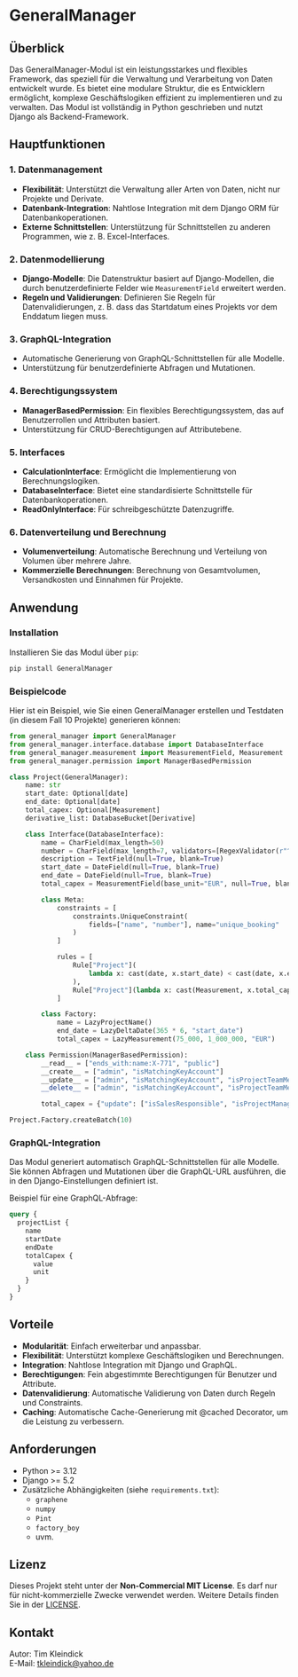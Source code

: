 # GeneralManager

## Überblick

Das GeneralManager-Modul ist ein leistungsstarkes und flexibles Framework, das speziell für die Verwaltung und Verarbeitung von Daten entwickelt wurde. Es bietet eine modulare Struktur, die es Entwicklern ermöglicht, komplexe Geschäftslogiken effizient zu implementieren und zu verwalten. Das Modul ist vollständig in Python geschrieben und nutzt Django als Backend-Framework.

## Hauptfunktionen

### 1. **Datenmanagement**
- **Flexibilität**: Unterstützt die Verwaltung aller Arten von Daten, nicht nur Projekte und Derivate.
- **Datenbank-Integration**: Nahtlose Integration mit dem Django ORM für Datenbankoperationen.
- **Externe Schnittstellen**: Unterstützung für Schnittstellen zu anderen Programmen, wie z. B. Excel-Interfaces.

### 2. **Datenmodellierung**
- **Django-Modelle**: Die Datenstruktur basiert auf Django-Modellen, die durch benutzerdefinierte Felder wie `MeasurementField` erweitert werden.
- **Regeln und Validierungen**: Definieren Sie Regeln für Datenvalidierungen, z. B. dass das Startdatum eines Projekts vor dem Enddatum liegen muss.

### 3. **GraphQL-Integration**
- Automatische Generierung von GraphQL-Schnittstellen für alle Modelle.
- Unterstützung für benutzerdefinierte Abfragen und Mutationen.

### 4. **Berechtigungssystem**
- **ManagerBasedPermission**: Ein flexibles Berechtigungssystem, das auf Benutzerrollen und Attributen basiert.
- Unterstützung für CRUD-Berechtigungen auf Attributebene.

### 5. **Interfaces**
- **CalculationInterface**: Ermöglicht die Implementierung von Berechnungslogiken.
- **DatabaseInterface**: Bietet eine standardisierte Schnittstelle für Datenbankoperationen.
- **ReadOnlyInterface**: Für schreibgeschützte Datenzugriffe.

### 6. **Datenverteilung und Berechnung**
- **Volumenverteilung**: Automatische Berechnung und Verteilung von Volumen über mehrere Jahre.
- **Kommerzielle Berechnungen**: Berechnung von Gesamtvolumen, Versandkosten und Einnahmen für Projekte.

## Anwendung

### Installation

Installieren Sie das Modul über `pip`:

```bash
pip install GeneralManager
```

### Beispielcode

Hier ist ein Beispiel, wie Sie einen GeneralManager erstellen und Testdaten (in diesem Fall 10 Projekte) generieren können:

```python
from general_manager import GeneralManager
from general_manager.interface.database import DatabaseInterface
from general_manager.measurement import MeasurementField, Measurement
from general_manager.permission import ManagerBasedPermission

class Project(GeneralManager):
    name: str
    start_date: Optional[date]
    end_date: Optional[date]
    total_capex: Optional[Measurement]
    derivative_list: DatabaseBucket[Derivative]

    class Interface(DatabaseInterface):
        name = CharField(max_length=50)
        number = CharField(max_length=7, validators=[RegexValidator(r"^AP\d{4,5}$")])
        description = TextField(null=True, blank=True)
        start_date = DateField(null=True, blank=True)
        end_date = DateField(null=True, blank=True)
        total_capex = MeasurementField(base_unit="EUR", null=True, blank=True)

        class Meta:
            constraints = [
                constraints.UniqueConstraint(
                    fields=["name", "number"], name="unique_booking"
                )
            ]

            rules = [
                Rule["Project"](
                    lambda x: cast(date, x.start_date) < cast(date, x.end_date)
                ),
                Rule["Project"](lambda x: cast(Measurement, x.total_capex) >= "0 EUR"),
            ]

        class Factory:
            name = LazyProjectName()
            end_date = LazyDeltaDate(365 * 6, "start_date")
            total_capex = LazyMeasurement(75_000, 1_000_000, "EUR")

    class Permission(ManagerBasedPermission):
        __read__ = ["ends_with:name:X-771", "public"]
        __create__ = ["admin", "isMatchingKeyAccount"]
        __update__ = ["admin", "isMatchingKeyAccount", "isProjectTeamMember"]
        __delete__ = ["admin", "isMatchingKeyAccount", "isProjectTeamMember"]

        total_capex = {"update": ["isSalesResponsible", "isProjectManager"]}

Project.Factory.createBatch(10)
```

### GraphQL-Integration

Das Modul generiert automatisch GraphQL-Schnittstellen für alle Modelle. Sie können Abfragen und Mutationen über die GraphQL-URL ausführen, die in den Django-Einstellungen definiert ist.

Beispiel für eine GraphQL-Abfrage:

```graphql
query {
  projectList {
    name
    startDate
    endDate
    totalCapex {
      value
      unit
    }
  }
}
```

## Vorteile

- **Modularität**: Einfach erweiterbar und anpassbar.
- **Flexibilität**: Unterstützt komplexe Geschäftslogiken und Berechnungen.
- **Integration**: Nahtlose Integration mit Django und GraphQL.
- **Berechtigungen**: Fein abgestimmte Berechtigungen für Benutzer und Attribute.
- **Datenvalidierung**: Automatische Validierung von Daten durch Regeln und Constraints.
- **Caching**: Automatische Cache-Generierung mit @cached Decorator, um die Leistung zu verbessern.

## Anforderungen

- Python >= 3.12
- Django >= 5.2
- Zusätzliche Abhängigkeiten (siehe `requirements.txt`):
  - `graphene`
  - `numpy`
  - `Pint`
  - `factory_boy`
  - uvm.

## Lizenz

Dieses Projekt steht unter der **Non-Commercial MIT License**. Es darf nur für nicht-kommerzielle Zwecke verwendet werden. Weitere Details finden Sie in der [LICENSE](./LICENSE).

## Kontakt

Autor: Tim Kleindick  
E-Mail: tkleindick@yahoo.de